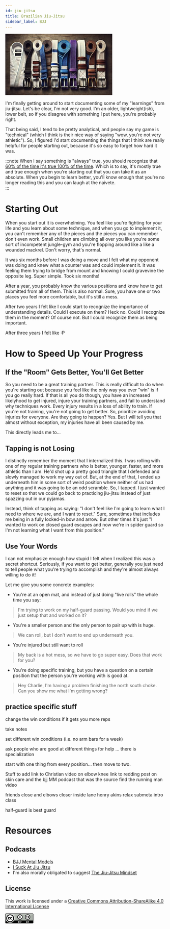 ```yaml
---
id: jiu-jitsu
title: Brazilian Jiu-Jitsu
sidebar_label: BJJ
---
```


![AI Generated BJJ Belt Genius](../assets/bjj-belt-winner-banner.jpeg)

I'm finally getting around to start documenting some of my "learnings" from jiu-jitsu.  Let's be clear, I'm not very good.  I'm an older, lightweight(ish), lower belt, so if you disagree with something I put here, you're probably right.  

That being said, I tend to be pretty analytical, and people say my game is "technical" (which I think is their nice way of saying "wow, you're not very athletic").  So, I figured I'd start documenting the things that I think are really helpful for people starting out, because it's so easy to forget how hard it was.


:::note 
When I say something is "always" true, you should recognize that [60% of the time it's true 100% of the time](https://www.youtube.com/watch?v=IKiSPUc2Jck&t=80s).  Which is to say, it's mostly true and true enough when you're starting out that you can take it as an absolute.  When you begin to learn better, you'll know enough that you're no longer reading this and you can laugh at the naivete.  
:::

# Starting Out

When you start out it is overwhelming.  You feel like you're fighting for your life and you learn about some technique, and when you go to implement it, you can't remember any of the pieces and the pieces you can remember don't even work.  Small children are climbing all over you like you're some sort of incompetent jungle-gym and you're flopping around like a like a wounded mackrel.  Don't worry, that's normal.

It was six months before I was doing a move and I felt what my opponent was doing and knew what a counter was and could implement it.  It was feeling them trying to bridge from mount and knowing I could gravevine the opposite leg.  Super simple.  Took six months!

After a year, you probably know the various positions and know how to get submitted from all of them.  This is also normal.  Sure, you have one or two places you feel more comfortable, but it's still a mess.

After two years I felt like I could start to recognize the importance of understanding details.  Could I execute on them?  Heck no.  Could I recognize them in the moment?  Of course not.  But I could recognize them as being important.

After three years I felt like <insert something here when I get to the three year mark>  :P  


# How to Speed Up Your Progress

## If the "Room" Gets Better, You'll Get Better

So you need to be a great training partner.  This is really difficult to do when you're starting out because you feel like the only way you ever "win" is if you go really hard.  If that is all you do though, you have an increased likelyhood to get injured, injure your training partners, and fail to understand why techniques work.  Every injury results in a loss of ability to train.  If you're not training, you're not going to get better.  So, prioritize avoiding injuries for everyone.  Are they going to happen?  Yes.  But I will tell you that almost without exception, my injuries have all been caused by me.  

This directly leads me to...

## Tapping is not Losing

I distinctly remember the moment that I internalized this.  I was rolling with one of my regular training partners who is better, younger, faster, and more athletic than I am.  He'd shot up a pretty good triangle that I defended and slowly managed to work my way out of.  But, at the end of that, I ended up underneath him in some sort of weird position where neither of us had anything and it was going to be an odd scramble.  So, I tapped.  I just wanted to reset so that we could go back to practicing jiu-jitsu instead of just spazzing out in our pyjamas.

Instead, think of tapping as saying:  "I don't feel like I'm going to learn what I need to where we are, and I want to reset."  Sure, sometimes that includes me being in a fully locked-in bow and arrow.  But other times it's just "I wanted to work on closed guard escapes and now we're in spider guard so I'm not learning what I want from this position."  

## Use Your Words

I can not emphasize enough how stupid I felt when I realized this was a secret shortcut.  Seriously, if you want to get better, generally you just need to tell people what you're trying to accomplish and they're almost always willing to do it!

Let me give you some concrete examples:

* You're at an open mat, and instead of just doing "live rolls" the whole time you say:

> I'm trying to work on my half-guard passing.  Would you mind if we just setup that and worked on it?

* You're a smaller person and the only person to pair up with is huge.

> We can roll, but I don't want to end up underneath you.

* You're injured but still want to roll

> My back is a hot mess, so we have to go super easy.  Does that work for you?

* You're doing specific training, but you have a question on a certain position that the person you're working with is good at.

> Hey Charlie, I'm having a problem finishing the north south choke.  Can you show me what I'm getting wrong?



## practice specific stuff
change the win conditions if it gets you more reps


take notes

set different win conditions (i.e. no arm bars for a week)

ask people who are good at different things for help ... there is specialization

start with one thing from every position... then move to two.

Stuff to add
link to Christian video on elbow knee
link to redding post on skin care and the bjj MM podcast that was the source
find the running man video

friends close and elbows closer
inside lane
henry akins relax
submeta intro class

half-guard is best guard





# Resources

## Podcasts

* [BJJ Mental Models](https://www.bjjmentalmodels.com/podcast)
* [I Suck At Jiu Jitsu](https://open.spotify.com/show/3xEFgc72GKW5ftojiMYpSOv)
* I'm also morally obligated to suggest [The Jiu-Jitsu Mindset](https://open.spotify.com/show/0TsZ2w9qk5X96rVgwRXfEm)



## License

This work is licensed under a
[Creative Commons Attribution-ShareAlike 4.0 International License](https://creativecommons.org/licenses/by-nc-sa/4.0/)

![License image](assets/88x31.png)

